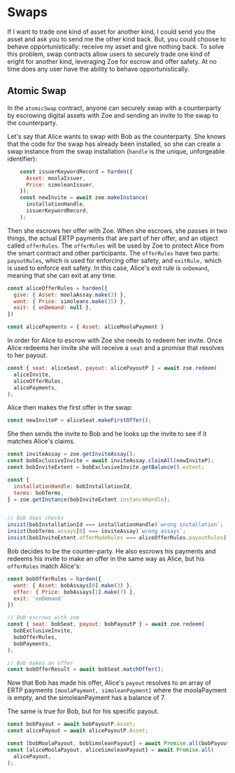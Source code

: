# Swaps

<Zoe-Version/>

If I want to trade one kind of asset for another kind, I could send
you the asset and ask you to send me the other kind back. But, you
could choose to behave opportunistically: receive my asset and give
nothing back. To solve this problem, swap contracts allow users to
securely trade one kind of eright for another kind, leveraging Zoe for
escrow and offer safety. At no time does any user have the ability to
behave opportunistically.

## Atomic Swap

In the `atomicSwap` contract, anyone can securely swap with a counterparty by escrowing digital assets with Zoe and sending an invite to the swap to the counterparty.

Let's say that Alice wants to swap with Bob as the counterparty. She knows that the code for the swap has already
been installed, so she can create a swap instance from the swap
installation (`handle` is the unique, unforgeable identifier):

```js
    const issuerKeywordRecord = harden({
      Asset: moolaIssuer,
      Price: simoleanIssuer,
    });
    const newInvite = await zoe.makeInstance(
      installationHandle,
      issuerKeywordRecord,
    );
```

Then she escrows her offer with Zoe. When she escrows, she passes in
two things, the actual ERTP payments that are part of her offer, and
an object called `offerRules`. The `offerRules` will be used by Zoe to
protect Alice from the smart contract and other participants. The
`offerRules` have two parts: `payoutRules`, which is used for
enforcing offer safety, and `exitRule,` which is used to enforce
exit safety. In this case, Alice's exit rule is `onDemand`, meaning
that she can exit at any time.

```js
const aliceOfferRules = harden({
  give: { Asset: moolaAssay.make(3) },
  want: { Price: simoleans.make(15) },
  exit: { onDemand: null },
})

const alicePayments = { Asset: aliceMoolaPayment }
```

In order for Alice to escrow with Zoe she needs to redeem her invite. Once Alice redeems her invite she will receive a `seat` and a promise that resolves to her payout.

```js
const { seat: aliceSeat, payout: alicePayoutP } = await zoe.redeem(
  aliceInvite,
  aliceOfferRules,
  alicePayments,
);
```

Alice then makes the first offer in the swap:

```js
const newInviteP = aliceSeat.makeFirstOffer();
```

She then sends the invite to Bob and he looks up the invite to see if it matches Alice's claims.

```js
const inviteAssay = zoe.getInviteAssay();
const bobExclusiveInvite = await inviteAssay.claimAll(newInviteP);
const bobInviteExtent = bobExclusiveInvite.getBalance().extent;

const {
  installationHandle: bobInstallationId,
  terms: bobTerms,
} = zoe.getInstance(bobInviteExtent.instanceHandle);


// Bob does checks
insist(bobInstallationId === installationHandle)`wrong installation`;
insist(bobTerms.assays[0] === inviteAssay)`wrong assays`;
insist(bobInviteExtent.offerMadeRules === aliceOfferRules.payoutRules)`wrong payoutRules`;
```

Bob decides to be the counter-party. He also escrows his payments and redeems his invite to
make an offer in the same way as Alice, but his `offerRules` match Alice's:

```js
const bobOfferRules = harden({
  want: { Asset: bobAssays[0].make(3) },
  offer: { Price: bobAssays[1].make(7) },
  exit: 'onDemand'
})

// Bob escrows with zoe
const { seat: bobSeat, payout: bobPayoutP } = await zoe.redeem(
  bobExclusiveInvite,
  bobOfferRules,
  bobPayments,
);

// Bob makes an offer
const bobOfferResult = await bobSeat.matchOffer();
```

Now that Bob has made his offer, Alice's `payout` resolves to an array
of ERTP payments `[moolaPayment, simoleanPayment]` where the
moolaPayment is empty, and the simoleanPayment has a balance of 7.

The same is true for Bob, but for his specific payout.

```js
const bobPayout = await bobPayoutP.Asset;
const alicePayout = await alicePayoutP.Asset;

const [bobMoolaPayout, bobSimoleanPayout] = await Promise.all(bobPayout);
const [aliceMoolaPayout, aliceSimoleanPayout] = await Promise.all(
  alicePayout,
);
```
